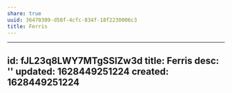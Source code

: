 ```yaml
---
share: true
uuid: 36470309-d58f-4cfc-834f-18f2230006c3
title: Ferris
---
```

---
id: fJL23q8LWY7MTgSSIZw3d
title: Ferris
desc: ''
updated: 1628449251224
created: 1628449251224
---